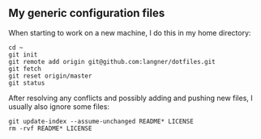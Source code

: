 My generic configuration files
------------------------------

When starting to work on a new machine, I do this in my home directory:
```
cd ~
git init
git remote add origin git@github.com:langner/dotfiles.git
git fetch
git reset origin/master
git status
```

After resolving any conflicts and possibly adding and pushing new files, I usually also ignore some files:
```
git update-index --assume-unchanged README* LICENSE
rm -rvf README* LICENSE
```
